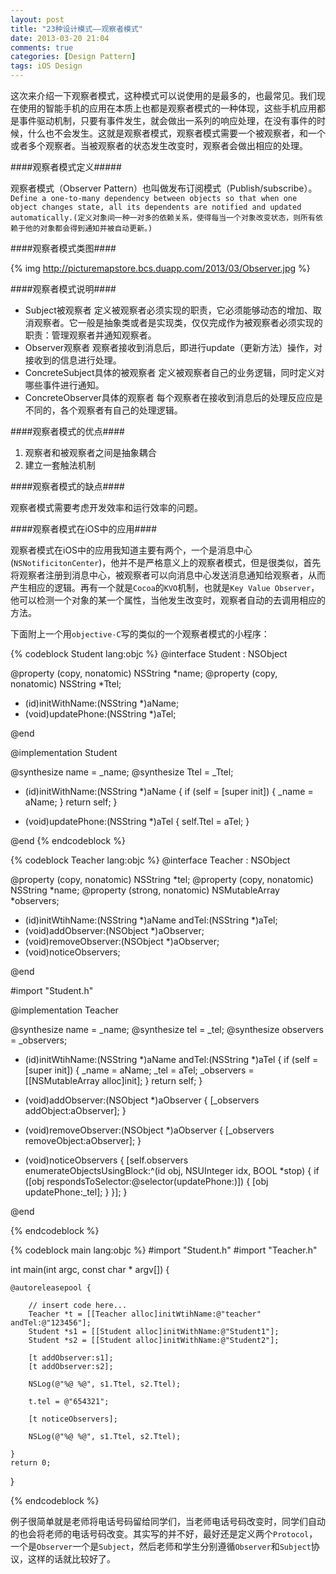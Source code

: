 ```yaml
---
layout: post
title: "23种设计模式——观察者模式"
date: 2013-03-20 21:04
comments: true
categories: [Design Pattern]
tags: iOS Design
---
```


这次来介绍一下观察者模式，这种模式可以说使用的是最多的，也最常见。我们现在使用的智能手机的应用在本质上也都是观察者模式的一种体现，这些手机应用都是事件驱动机制，只要有事件发生，就会做出一系列的响应处理，在没有事件的时候，什么也不会发生。这就是观察者模式，观察者模式需要一个被观察者，和一个或者多个观察者。当被观察者的状态发生改变时，观察者会做出相应的处理。

####观察者模式定义#####

观察者模式（Observer Pattern）也叫做发布订阅模式（Publish/subscribe）。
`Define a one-to-many dependency between objects so that when one object changes state, all its dependents are notified and updated automatically.(定义对象间一种一对多的依赖关系，使得每当一个对象改变状态，则所有依赖于他的对象都会得到通知并被自动更新。)`

<!-- More -->

####观察者模式类图####

{% img http://picturemapstore.bcs.duapp.com/2013/03/Observer.jpg %}

####观察者模式说明####

+ Subject被观察者
  定义被观察者必须实现的职责，它必须能够动态的增加、取消观察者。它一般是抽象类或者是实现类，仅仅完成作为被观察者必须实现的职责：管理观察者并通知观察者。
+ Observer观察者
 观察者接收到消息后，即进行update（更新方法）操作，对接收到的信息进行处理。
+ ConcreteSubject具体的被观察者
 定义被观察者自己的业务逻辑，同时定义对哪些事件进行通知。
+ ConcreteObserver具体的观察者
 每个观察者在接收到消息后的处理反应应是不同的，各个观察者有自己的处理逻辑。
 
####观察者模式的优点####

1. 观察者和被观察者之间是抽象耦合
2. 建立一套触法机制

####观察者模式的缺点####

观察者模式需要考虑开发效率和运行效率的问题。

####观察者模式在iOS中的应用####

观察者模式在iOS中的应用我知道主要有两个，一个是消息中心(`NSNotificitonCenter`)，他并不是严格意义上的观察者模式，但是很类似，首先将观察者注册到消息中心，被观察者可以向消息中心发送消息通知给观察者，从而产生相应的逻辑。再有一个就是`Cocoa`的`KVO`机制，也就是`Key Value Observer`，他可以检测一个对象的某一个属性，当他发生改变时，观察者自动的去调用相应的方法。

下面附上一个用`objective-C`写的类似的一个观察者模式的小程序：

{% codeblock Student lang:objc %}
@interface Student : NSObject

@property (copy, nonatomic) NSString *name;
@property (copy, nonatomic) NSString *Ttel;

- (id)initWithName:(NSString *)aName;
- (void)updatePhone:(NSString *)aTel;

@end


@implementation Student

@synthesize name = _name;
@synthesize Ttel = _Ttel;

- (id)initWithName:(NSString *)aName
{
    if (self = [super init]) {
        _name = aName;
    }
    return self;
}

- (void)updatePhone:(NSString *)aTel
{
    self.Ttel = aTel;
}

@end
{% endcodeblock %}

{% codeblock Teacher lang:objc %}
@interface Teacher : NSObject

@property (copy, nonatomic) NSString *tel;
@property (copy, nonatomic) NSString *name;
@property (strong, nonatomic) NSMutableArray *observers;

- (id)initWtihName:(NSString *)aName andTel:(NSString *)aTel;
- (void)addObserver:(NSObject *)aObserver;
- (void)removeObserver:(NSObject *)aObserver;
- (void)noticeObservers;

@end

#import "Student.h"

@implementation Teacher

@synthesize name = _name;
@synthesize tel = _tel;
@synthesize observers = _observers;

- (id)initWtihName:(NSString *)aName andTel:(NSString *)aTel
{
    if (self = [super init]) {
        _name = aName;
        _tel = aTel;
        _observers = [[NSMutableArray alloc]init];
    }
    return self;
}

- (void)addObserver:(NSObject *)aObserver
{
    [_observers addObject:aObserver];
}

- (void)removeObserver:(NSObject *)aObserver
{
    [_observers removeObject:aObserver];
}

- (void)noticeObservers
{
    [self.observers enumerateObjectsUsingBlock:^(id obj, NSUInteger idx, BOOL *stop) {
        if ([obj respondsToSelector:@selector(updatePhone:)]) {
            [obj updatePhone:_tel];
        }
    }];
}

@end

{% endcodeblock %}

{% codeblock main lang:objc %}
#import "Student.h"
#import "Teacher.h"

int main(int argc, const char * argv[])
{

    @autoreleasepool {
        
        // insert code here...
        Teacher *t = [[Teacher alloc]initWtihName:@"teacher" andTel:@"123456"];
        Student *s1 = [[Student alloc]initWithName:@"Student1"];
        Student *s2 = [[Student alloc]initWithName:@"Student2"];
        
        [t addObserver:s1];
        [t addObserver:s2];
        
        NSLog(@"%@ %@", s1.Ttel, s2.Ttel);
        
        t.tel = @"654321";
        
        [t noticeObservers];
        
        NSLog(@"%@ %@", s1.Ttel, s2.Ttel);
        
    }
    return 0;
}

{% endcodeblock %}

例子很简单就是老师将电话号码留给同学们，当老师电话号码改变时，同学们自动的也会将老师的电话号码改变。其实写的并不好，最好还是定义两个`Protocol`，一个是`Observer`一个是`Subject`，然后老师和学生分别遵循`Observer`和`Subject`协议，这样的话就比较好了。
